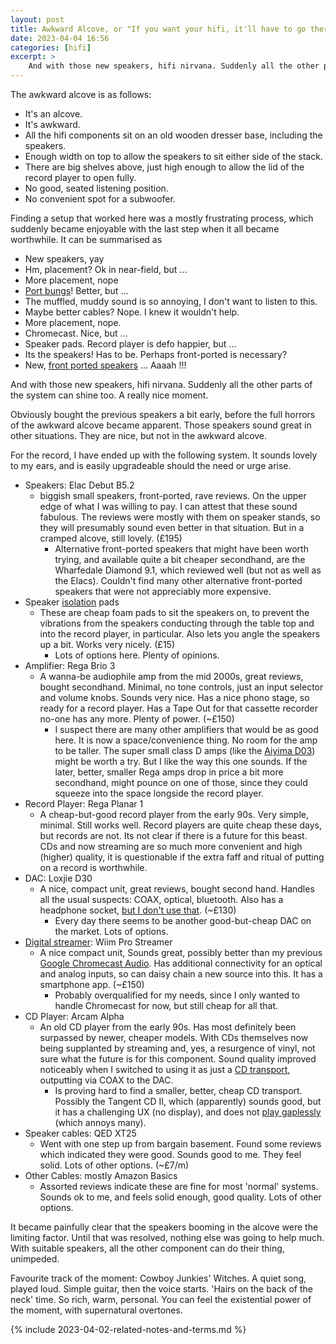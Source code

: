 ```yaml
---
layout: post
title: Awkward Alcove, or "If you want your hifi, it'll have to go there".
date: 2023-04-04 16:56
categories: [hifi]
excerpt: >
    And with those new speakers, hifi nirvana. Suddenly all the other parts of the system can shine too.
---
```


The awkward alcove is as follows:

* It's an alcove.
* It's awkward.
* All the hifi components sit on an old wooden dresser base, including the speakers. 
* Enough width on top to allow the speakers to sit either side of the stack.
* There are big shelves above, just high enough to allow the lid of the record player to open fully.
* No good, seated listening position.
* No convenient spot for a subwoofer.

Finding a setup that worked here was a mostly frustrating process, which suddenly became enjoyable with the last step when it all became worthwhile. It can be summarised as

* New speakers, yay
* Hm, placement? Ok in near-field, but ...
* More placement, nope
* [Port bungs](#port-bungs)! Better, but ...
* The muffled, muddy sound is so annoying, I don't want to listen to this.
* Maybe better cables? Nope. I knew it wouldn't help.
* More placement, nope.
* Chromecast. Nice, but ...
* Speaker pads. Record player is defo happier, but ...
* Its the speakers! Has to be. Perhaps front-ported is necessary?
* New, [front ported speakers](#frontrear-ported-and-sealed) ... Aaaah !!!

And with those new speakers, hifi nirvana. Suddenly all the other parts of the system can shine too. A really nice moment. 

Obviously bought the previous speakers a bit early, before the full horrors of the awkward alcove became apparent. Those speakers sound great in other situations. They are nice, but not in the awkward alcove.

For the record, I have ended up with the following system. It sounds lovely to my ears, and is easily upgradeable should the need or urge arise. 

* Speakers: Elac Debut B5.2
   * biggish small speakers, front-ported, rave reviews. On the upper edge of what I was willing to pay. I can attest that these sound fabulous. The reviews were mostly with them on speaker stands, so they will presumably sound even better in that situation. But in a cramped alcove, still lovely. (£195)
      * Alternative front-ported speakers that might have been worth trying, and available quite a bit cheaper secondhand, are the Wharfedale Diamond 9.1, which reviewed well (but not as well as the Elacs). Couldn't find many other alternative front-ported speakers that were not appreciably more expensive.
* Speaker [isolation](#isolating_components) pads
   * These are cheap foam pads to sit the speakers on, to prevent the vibrations from the speakers conducting through the table top and into the record player, in particular. Also lets you angle the speakers up a bit. Works very nicely. (£15)
      * Lots of options here. Plenty of opinions. 
* Amplifier: Rega Brio 3
   * A wanna-be audiophile amp from the mid 2000s, great reviews, bought secondhand. Minimal, no tone controls, just an input selector and volume knobs. Sounds very nice. Has a nice phono stage, so ready for a record player. Has a Tape Out for that cassette recorder no-one has any more. Plenty of power. (~£150)
      * I suspect there are many other amplifiers that would be as good here. It is now a space/convenience thing. No room for the amp to be taller. The super small class D amps (like the [Aiyima D03](2023-04-04-desktop-audio)) might be worth a try. But I like the way this one sounds. If the later, better, smaller Rega amps drop in price a bit more secondhand, might pounce on one of those, since they could squeeze into the space longside the record player.
* Record Player: Rega Planar 1
   * A cheap-but-good record player from the early 90s. Very simple, minimal. Still works well. Record players are quite cheap these days, but records are not. Its not clear if there is a future for this beast. CDs and now streaming are so much more convenient and high (higher) quality, it is questionable if the extra faff and ritual of putting on a record is worthwhile.
* DAC: Loxjie D30
   * A nice, compact unit, great reviews, bought second hand. Handles all the usual suspects: COAX, optical, bluetooth. Also has a headphone socket, [but I don't use that](2023-04-03-headphones-on-the-move). (~£130)
      * Every day there seems to be another good-but-cheap DAC on the market. Lots of options. 
* [Digital streamer](#streaming): Wiim Pro Streamer
   * A nice compact unit, Sounds great, possibly better than my previous [Google Chromecast Audio](#google-chromecast-audio). Has additional connectivity for an optical and analog inputs, so can daisy chain a new source into this. It has a smartphone app. (~£150)
      * Probably overqualified for my needs, since I only wanted to handle Chromecast for now, but still cheap for all that.
* CD Player: Arcam Alpha
   * An old CD player from the early 90s. Has most definitely been surpassed by newer, cheaper models. With CDs themselves now being supplanted by streaming and, yes, a resurgence of vinyl, not sure what the future is for this component. Sound quality improved noticeably when I switched to using it as just a [CD transport](#cd-transport), outputting via COAX to the DAC.
      * Is proving hard to find a smaller, better, cheap CD transport. Possibly the Tangent CD II, which (apparently) sounds good, but it has a challenging UX (no display), and does not [play gaplessly](#gapless-playback) (which annoys many).
* Speaker cables: QED XT25
   * Went with one step up from bargain basement. Found some reviews which indicated they were good. Sounds good to me. They feel solid. Lots of other options. (~£7/m)
* Other Cables: mostly Amazon Basics
   * Assorted reviews indicate these are fine for most 'normal' systems. Sounds ok to me, and feels solid enough, good quality. Lots of other options.

It became painfully clear that the speakers booming in the alcove were the limiting factor. Until that was resolved, nothing else was going to help much. With suitable speakers, all the other component can do their thing, unimpeded. 

Favourite track of the moment: Cowboy Junkies' Witches. A quiet song, played loud. Simple guitar, then the voice starts. 'Hairs on the back of the neck' time. So rich, warm, personal. You can feel the existential power of the moment, with supernatural overtones.

{% include 2023-04-02-related-notes-and-terms.md %}
